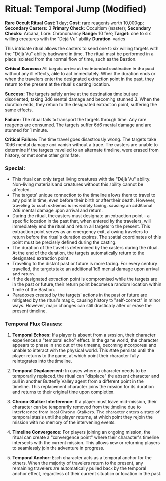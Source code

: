 # Ritual: Temporal Jump (Modified)
**Rare Occult Ritual**
**Cast:** 1 day;
**Cost:** rare reagents worth 10,000gp; **Secondary Casters:** 3
**Primary Check:** Occultism (master); **Secondary Checks:** Arcana, Lore: Chronomancy
**Range:** 10 feet; **Target:** one to six willing creatures with the "Déjà Vu" ability
**Duration:** varies

This intricate ritual allows the casters to send one to six willing targets with the "Déjà Vu" ability backward in time. The ritual must be performed in a place isolated from the normal flow of time, such as the Bastion.

**Critical Success:** All targets arrive at the intended destination in the past without any ill effects, able to act immediately. When the duration ends or when the travelers enter the designated extraction point in the past, they return to the present at the ritual's casting location.

**Success:** The targets safely arrive at the destination time but are disoriented, taking 3d6 mental damage and becoming stunned 3. When the duration ends, they return to the designated extraction point, suffering the same effects.

**Failure:** The ritual fails to transport the targets through time. Any rare reagents are consumed. The targets suffer 6d6 mental damage and are stunned for 1 minute.

**Critical Failure:** The time travel goes disastrously wrong. The targets take 10d6 mental damage and vanish without a trace. The casters are unable to determine if the targets travelled to an alternate timeline, were erased from history, or met some other grim fate.

### Special:
- This ritual can only target living creatures with the "Déjà Vu" ability. Non-living materials and creatures without this ability cannot be affected. 
- The targets' unique connection to the timeline allows them to travel to any point in time, even before their birth or after their death. However, traveling to such extremes is incredibly taxing, causing an additional 2d6 mental damage upon arrival and return.
- During the ritual, the casters must designate an extraction point - a specific location in the past that, when entered by the travelers, will immediately end the ritual and return all targets to the present. This extraction point serves as an emergency exit, allowing travelers to return before the ritual's duration expires. The spatial coordinates of this point must be precisely defined during the casting.
- The duration of the travel is determined by the casters during the ritual. At the end of the duration, the targets automatically return to the designated extraction point.
- Traveling to the distant past or future is more taxing. For every century travelled, the targets take an additional 1d6 mental damage upon arrival and return.
- If the designated extraction point is compromised while the targets are in the past or future, their return point becomes a random location within 1 mile of the Bastion. 
- Paradoxes created by the targets' actions in the past or future are mitigated by the ritual's magic, causing history to "self-correct" in minor ways. However, major changes can still drastically alter or erase the present timeline.

### Temporal Flux Clauses:
1. **Temporal Echoes:** If a player is absent from a session, their character experiences a "temporal echo" effect. In the game world, the character appears to phase in and out of the timeline, becoming incorporeal and unable to interact with the physical world. This state persists until the player returns to the game, at which point their character fully reintegrates into the timeline.

2. **Temporal Displacement:** In cases where a character needs to be temporarily replaced, the ritual can "displace" the absent character and pull in another Butterfly Valley agent from a different point in the timeline. This replacement character joins the mission for its duration and returns to their original time upon completion.

3. **Chrono-Stalker Interference:** If a player must leave mid-mission, their character can be temporarily removed from the timeline due to interference from local Chrono-Stalkers. The character enters a state of temporal stasis until the player returns, at which point they rejoin the mission with no memory of the intervening events.

4. **Timeline Convergence:** For players joining an ongoing mission, the ritual can create a "convergence point" where their character's timeline intersects with the current mission. This allows new or returning players to seamlessly join the adventure in progress.

5. **Temporal Anchor:** Each character acts as a temporal anchor for the others. When the majority of travelers return to the present, any remaining travelers are automatically pulled back by the temporal anchor effect, regardless of their current situation or location in the past.